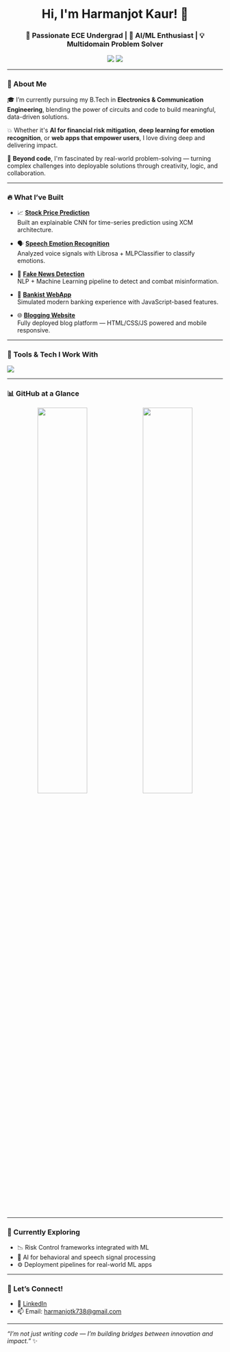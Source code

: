<h1 align="center">Hi, I'm Harmanjot Kaur! 🚀</h1>
<h3 align="center">🌟 Passionate ECE Undergrad |  🤖 AI/ML Enthusiast | 💡 Multidomain Problem Solver</h3>

<p align="center">
  <a href="https://www.linkedin.com/in/harmanjot-kaur-2878b8265/"><img src="https://img.shields.io/badge/LinkedIn-blue?logo=linkedin&style=for-the-badge" /></a>
  <a href="mailto:harmanjotk738@gmail.com"><img src="https://img.shields.io/badge/Gmail-red?logo=gmail&style=for-the-badge" /></a>
</p>

---

### 🧠 About Me
🎓 I’m currently pursuing my B.Tech in **Electronics & Communication Engineering**, blending the power of circuits and code to build meaningful, data-driven solutions.

💥 Whether it's **AI for financial risk mitigation**, **deep learning for emotion recognition**, or **web apps that empower users**, I love diving deep and delivering impact.

💼 **Beyond code**, I'm fascinated by real-world problem-solving — turning complex challenges into deployable solutions through creativity, logic, and collaboration.

---

### 🔥 What I’ve Built
- 📈 **[Stock Price Prediction](https://github.com/Harmanjot26/Stock-Price-Prediction)**  
  Built an explainable CNN for time-series prediction using XCM architecture.
  
- 🗣️ **[Speech Emotion Recognition](https://github.com/Harmanjot26/speech_rec)**  
  Analyzed voice signals with Librosa + MLPClassifier to classify emotions.

- 🧠 **[Fake News Detection](https://github.com/Harmanjot26/Fake-news-.detection)**  
  NLP + Machine Learning pipeline to detect and combat misinformation.

- 📝 **[Bankist WebApp](https://github.com/Harmanjot26/Bankist)**  
  Simulated modern banking experience with JavaScript-based features.

- 🌐 **[Blogging Website](https://github.com/Harmanjot26/Blogging-Website-deployed)**  
  Fully deployed blog platform — HTML/CSS/JS powered and mobile responsive.

---

### 🧰 Tools & Tech I Work With
<p align="left">
  <img src="https://skillicons.dev/icons?i=python,jupyter,tensorflow,scikit-learn,html,css,js,react,git,github" />
</p>

---

### 📊 GitHub at a Glance
<p align="center">
  <img src="https://github-readme-stats.vercel.app/api?username=Harmanjot26&show_icons=true&theme=radical" width="48%" />
  <img src="https://github-readme-streak-stats.herokuapp.com?user=Harmanjot26&theme=radical" width="48%" />
</p>

---

### 🌱 Currently Exploring
- 📉 Risk Control frameworks integrated with ML
- 🧠 AI for behavioral and speech signal processing
- ⚙️ Deployment pipelines for real-world ML apps

---

### 🤝 Let’s Connect!
- 🔗 [LinkedIn](https://www.linkedin.com/in/harmanjot-kaur-2878b8265/)
- 📫 Email: [harmanjotk738@gmail.com](mailto:harmanjotk738@gmail.com)

---

_“I’m not just writing code — I’m building bridges between innovation and impact.”_ ✨
